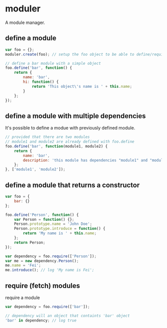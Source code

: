 moduler
=======

A module manager.

## define a module
```javascript
var foo = {};
moduler.create(foo); // setup the foo object to be able to define/require module

// define a bar module with a simple object
foo.define('bar', function() {
    return {
        name: 'bar',
        hi: function() {
            return 'This object\'s name is ' + this.name;
        }
    };
});
```
## define a module with multiple dependencies
It's possible to define a modue with previously defined module.
```javascript
// provided that there are two modules
// module1 and module2 are already defined with foo.define
foo.define('bar', function(module1, module2) {
    return {
        name: 'bar',
        description: 'this module has dependencies "module1" and "module2"'
    };
}, ['module1', 'module2']);
```
## define a module that returns a constructor
```javascript
var foo = {
    bar: {}
};

foo.define('Person', function() {
    var Person = function() {};
    Person.prototype.name = 'John Doe';
    Person.prototype.introduce = function() {
        return 'My name is ' + this.name;
    };
    return Person;
});

var dependency = foo.require(['Person']);
var me = new dependency.Person();
me.name = 'Fei';
me.introduce(); // log 'My name is Fei';
```
## require (fetch) modules
require a module
```javascript
var dependency = foo.require(['bar']);

// dependency will an object that containts 'bar' object
'bar' in dependency; // log true
```

